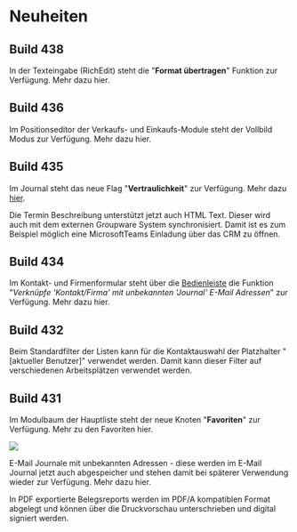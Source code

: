 # Neuheiten
## Build 438
In der Texteingabe (RichEdit) steht die "**Format übertragen**" Funktion zur Verfügung.
Mehr dazu hier.

## Build 436
Im Positionseditor der Verkaufs- und Einkaufs-Module steht der Vollbild Modus zur Verfügung.
Mehr dazu hier.

## Build 435
Im Journal steht das neue Flag "**Vertraulichkeit**" zur Verfügung.
Mehr dazu <ins>[hier](JournalOptionen.md)</ins>.

Die Termin Beschreibung unterstützt jetzt auch HTML Text.
Dieser wird auch mit dem externen Groupware System synchronisiert.
Damit ist es zum Beispiel möglich eine MicrosoftTeams Einladung über das CRM zu öffnen.

## Build 434
Im Kontakt- und Firmenformular steht über die <ins>[Bedienleiste](GlossaryofTerms.md)</ins> die Funktion "*Verknüpfe 'Kontakt/Firma' mit unbekannten 'Journal' E-Mail Adressen*" zur Verfügung. Mehr dazu hier.

## Build 432
Beim Standardfilter der Listen kann für die Kontaktauswahl der Platzhalter "[aktueller Benutzer]" verwendet werden. Damit kann dieser Filter auf verschiedenen Arbeitsplätzen verwendet werden.

## Build 431
Im Modulbaum der Hauptliste steht der neue Knoten "**Favoriten**" zur Verfügung. Mehr zu den Favoriten hier.

![](https://i.imgur.com/kaxDcDb.png)

E-Mail Journale mit unbekannten Adressen - diese werden im E-Mail Journal jetzt auch abgespeicher und stehen damit bei späterer Verwendung wieder zur Verfügung. Mehr dazu hier.


In PDF exportierte Belegsreports werden im PDF/A kompatiblen Format abgelegt und können über die Druckvorschau unterschrieben und digital signiert werden.
